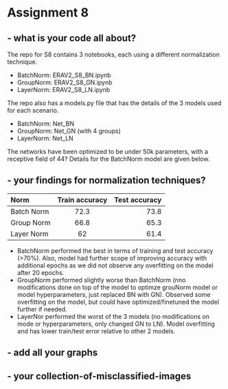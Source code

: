 # Assignment 8


## - what is your code all about?
The repo for S8 contains 3 notebooks, each using a different normalization technique.
- BatchNorm: ERAV2_S8_BN.ipynb
- GroupNorm: ERAV2_S8_GN.ipynb
- LayerNorm: ERAV2_S8_LN.ipynb

The repo also has a models.py file that has the details of the 3 models used for each scenario.
- BatchNorm: Net_BN 
- GroupNorm: Net_GN (with 4 groups)
- LayerNorm: Net_LN

The networks have been optimized to be under 50k parameters, with a receptive field of 44? Details for the BatchNorm model are given below.

## - your findings for normalization techniques?
| Norm | Train accuracy | Test accuracy |
| :---         |     :---:      |          ---: |
| Batch Norm   | 72.3     | 73.8    |
| Group Norm     | 66.8       | 65.3      |
| Layer Norm    | 62       | 61.4      |


- BatchNorm performed the best in terms of training and test accuracy (>70%). Also, model had further scope of improving accuracy with additional epochs as we did not observe any overfitting on the model  after 20 epochs.
- GroupNorm performed slightly worse than BatchNorm (nno modifications done on top of the model to optimze grouNorm model or model hyperparameters, just replaced BN with GN). Observed some overfitting on the model, but could have optimized/finetuned the model further if needed.
- LayerNor performed the worst of the 3 models (no modifications on mode or hyperparameters, only changed GN to LN). Model overfitting and has lower train/test error relative to other 2 models.

## - add all your graphs



## - your collection-of-misclassified-images 
